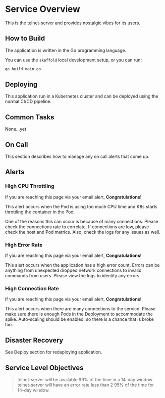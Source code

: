 # Service Overview

This is the telnet-server and provides nostalgic vibes for its users.

## How to Build

The application is written in the Go programming language.

You can use the `skaffold` local development setup, or you can run:

```bash
go build main.go
```

## Deploying

This application run in a Kubernetes cluster and can be deployed
using the normal CI/CD pipeline.

## Common Tasks

None...yet

## On Call

This section describes how to manage any on call alerts that come up.

## Alerts

### High CPU Throttling

If you are reaching this page via your email alert, __Congratulations!__

This alert occurs when the Pod is using too much CPU time and K8s starts
throttling the container in the Pod.

One of the reasons this can occur is because of many connections.
Please check the connections rate to correlate. If connections are low, please
check the host and Pod metrics. Also, check the logs for any issues as well.

### High Error Rate

If you are reaching this page via your email alert, __Congratulations!__

This alert occurs when the application has a high error count.
Errors can be anything from unexpected dropped network connections
to invalid commands from users. Please view the logs to identify any
errors.

### High Connection Rate

If you are reaching this page via your email alert, __Congratulations!__

This alert occurs when there are many connections to the service.
Please make sure there is enough Pods in the Deployment to accommodate the spike.
Auto-scaling should be enabled, so there is a chance that is broke too.

## Disaster Recovery

See Deploy section for redeploying application.

## Service Level Objectives

> telnet-server will be available 99% of the time in a 14-day window.
> telnet-server will have an error rate less than 2 95% of the time for 14-day window.

